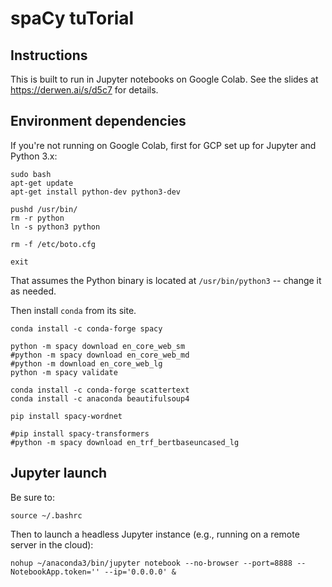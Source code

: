 # spaCy tuTorial

## Instructions

This is built to run in Jupyter notebooks on Google Colab.
See the slides at <https://derwen.ai/s/d5c7> for details.

## Environment dependencies

If you're not running on Google Colab, first for GCP set up for Jupyter and Python 3.x:
```
sudo bash
apt-get update
apt-get install python-dev python3-dev

pushd /usr/bin/
rm -r python
ln -s python3 python

rm -f /etc/boto.cfg

exit
```

That assumes the Python binary is located at `/usr/bin/python3` --
change it as needed.

Then install `conda` from its site.

```
conda install -c conda-forge spacy

python -m spacy download en_core_web_sm
#python -m spacy download en_core_web_md
#python -m download en_core_web_lg
python -m spacy validate

conda install -c conda-forge scattertext
conda install -c anaconda beautifulsoup4

pip install spacy-wordnet

#pip install spacy-transformers
#python -m spacy download en_trf_bertbaseuncased_lg
```

## Jupyter launch

Be sure to:
```
source ~/.bashrc
```

Then to launch a headless Jupyter instance (e.g., running on a remote server in the cloud):
```
nohup ~/anaconda3/bin/jupyter notebook --no-browser --port=8888 --NotebookApp.token='' --ip='0.0.0.0' &
```
